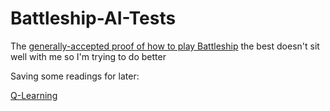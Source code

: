 # Battleship-AI-Tests
The [generally-accepted proof of how to play Battleship](https://paulvanderlaken.com/2019/01/21/beating-battleships-with-algorithms-and-ai/) the best doesn't sit well with me so I'm trying to do better


Saving some readings for later:

[Q-Learning](https://towardsdatascience.com/an-artificial-intelligence-learns-to-play-battleship-ebd2cf9adb01)
